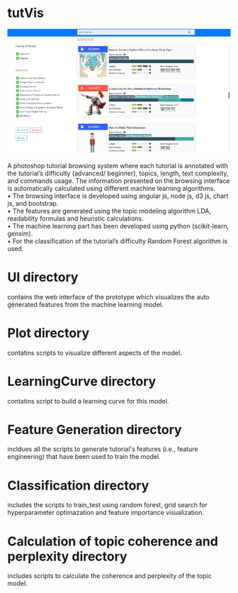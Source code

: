 # tutVis
![](UI/images/interface.PNG?raw=true)

A photoshop tutorial browsing system where each tutorial is annotated with the tutorial’s difficulty (advanced/ beginner), topics, length, text complexity, and commands usage. The information presented on the browsing interface is automatically calculated using different machine learning algorithms.<br/>
• The browsing interface is developed using angular js, node js, d3 js, chart js, and bootstrap.<br/>
• The features are generated using the topic modeling algorithm LDA, readability formulas and heuristic calculations. <br/>
• The machine learning part has been developed using python (scikit-learn, gensim). <br/>
• For the classification of the tutorial’s difficulty Random Forest algorithm is used.<br/>

# UI directory
contains the web interface of the prototype which visualizes the auto generated features from the machine learning model.

# Plot directory
contatins scripts to visualize different aspects of the model.

# LearningCurve directory
contatins script to build a learning curve for this model.

# Feature Generation directory
incldues all the scripts to generate tutorial's features (i.e., feature engineering) that have been used to train the model.

# Classification directory
includes the scripts to train_test using random forest, grid search for hyperparameter optimazation and feature importance visualization.

# Calculation of topic coherence and perplexity directory
includes scripts to calculate the coherence and perplexity of the topic model.

